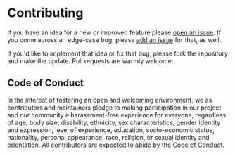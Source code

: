 # Contributing

If you have an idea for a new or improved feature please [open an issue](https://github.com/punkave/apostrophe/issues). If you come across an edge-case bug, please [add an issue](https://github.com/punkave/apostrophe/issues) for that, as well.

If you'd like to implement that idea or fix that bug, please fork the repository and make the update. Pull requests are warmly welcome.

## Code of Conduct

In the interest of fostering an open and welcoming environment, we as
contributors and maintainers pledge to making participation in our project and
our community a harassment-free experience for everyone, regardless of age, body
size, disability, ethnicity, sex characteristics, gender identity and expression,
level of experience, education, socio-economic status, nationality, personal
appearance, race, religion, or sexual identity and orientation. All contributors are expected to abide by the [Code of Conduct](CODE_OF_CONDUCT.md).
